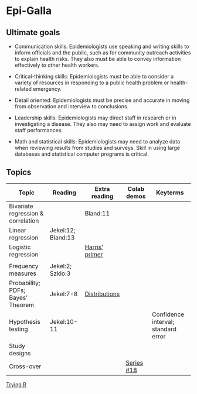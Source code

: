 # Epi-Galla


## Ultimate goals  

- Communication skills: Epidemiologists use speaking and writing skills to inform officials and the public, such as for community outreach activities to explain health risks. They also must be able to convey information effectively to other health workers.

- Critical-thinking skills: Epidemiologists must be able to consider a variety of resources in responding to a public health problem or health-related emergency.

- Detail oriented: Epidemiologists must be precise and accurate in moving from observation and interview to conclusions.

- Leadership skills: Epidemiologists may direct staff in research or in investigating a disease. They also may need to assign work and evaluate staff performances.

- Math and statistical skills: Epidemiologists may need to analyze data when reviewing results from studies and surveys. Skill in using large databases and statistical computer programs is critical.


## Topics 
 
| Topic  | Reading | Extra reading | Colab demos |  Keyterms |
| -- |  -- |-- | -- |-- |
| Bivariate regression & correlation | | Bland:11 | |
| Linear regression | Jekel:12; Bland:13 | |
| Logistic regression |  | [Harris’ primer](https://fmch.bmj.com/content/fmch/9/Suppl_1/e001290.full.pdf) | | |
||
| Frequency measures|  Jekel:2; Szklo:3 | 
| Probability; PDFs; Bayes’ Theorem  | Jekel:7-8| [Distributions](https://github.com/lisatwyw/epi-galla.github.io/blob/main/Distributions.ipynb) |
| Hypothesis testing | Jekel:10-11 |  |  | Confidence interval; standard error | 
| Study designs |
| Cross-over | | | [Series #18]( https://canvas.sfu.ca/files/20468102/download?download_frd=1 ) |


[Trying R](https://hub-binder.mybinder.ovh/user/binder-examples-r-ew5gcpk9/notebooks/index.ipynb)
